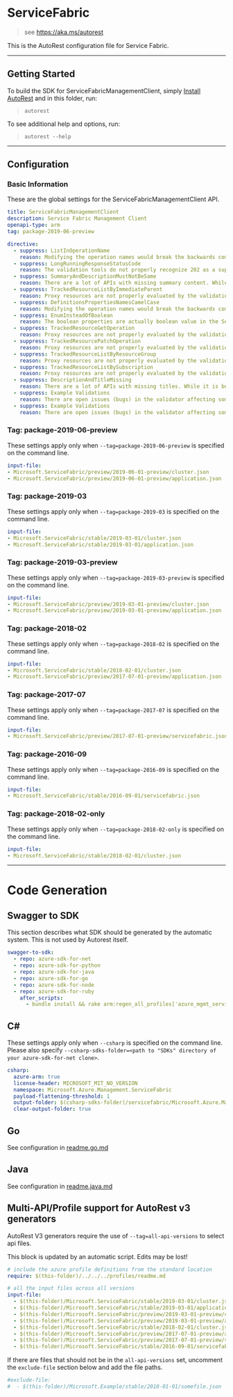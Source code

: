 # ServiceFabric

> see https://aka.ms/autorest

This is the AutoRest configuration file for Service Fabric.



---
## Getting Started
To build the SDK for ServiceFabricManagementClient, simply [Install AutoRest](https://aka.ms/autorest/install) and in this folder, run:

> `autorest`

To see additional help and options, run:

> `autorest --help`
---

## Configuration



### Basic Information
These are the global settings for the ServiceFabricManagementClient API.

``` yaml
title: ServiceFabricManagementClient
description: Service Fabric Management Client
openapi-type: arm
tag: package-2019-06-preview

directive:
  - suppress: ListInOperationName
    reason: Modifying the operation names would break the backwards compatibility of the API.
  - suppress: LongRunningResponseStatusCode
    reason: The validation tools do not properly recognize 202 as a supported response code.
  - suppress: SummaryAndDescriptionMustNotBeSame
    reason: There are a lot of APIs with missing summary content. While it is being worked on disabling this to ensure that we catch and fix other violations.
  - suppress: TrackedResourceListByImmediateParent
    reason: Proxy resources are not properly evaluated by the validation toolset.
  - suppress: DefinitionsPropertiesNamesCamelCase
    reason: Modifying the operation names would break the backwards compatibility of the API.
  - suppress: EnumInsteadOfBoolean
    reason: The boolean properties are actually boolean value in the Service Fabric's application model.
  - suppress: TrackedResourceGetOperation
    reason: Proxy resources are not properly evaluated by the validation toolset.
  - suppress: TrackedResourcePatchOperation
    reason: Proxy resources are not properly evaluated by the validation toolset.
  - suppress: TrackedResourceListByResourceGroup
    reason: Proxy resources are not properly evaluated by the validation toolset.
  - suppress: TrackedResourceListBySubscription
    reason: Proxy resources are not properly evaluated by the validation toolset.
  - suppress: DescriptionAndTitleMissing
    reason: There are a lot of APIs with missing titles. While it is being worked on disabling this to ensure that we catch and fix other violations.
  - suppress: Example Validations
    reason: There are open issues (bugs) in the validator affecting some of the examples and since there is no way to selectively disable the validation for a particular example or paths, all of the example validation is being turned off.
  - suppress: Example Validations
    reason: There are open issues (bugs) in the validator affecting some of the examples and since there is no way to selectively disable the validation for a particular example or paths, all of the example validation is being turned off.

```
### Tag: package-2019-06-preview

These settings apply only when `--tag=package-2019-06-preview` is specified on the command line.

``` yaml $(tag) == 'package-2019-06-preview'
input-file:
- Microsoft.ServiceFabric/preview/2019-06-01-preview/cluster.json
- Microsoft.ServiceFabric/preview/2019-06-01-preview/application.json
```

### Tag: package-2019-03

These settings apply only when `--tag=package-2019-03` is specified on the command line.

``` yaml $(tag) == 'package-2019-03'
input-file:
- Microsoft.ServiceFabric/stable/2019-03-01/cluster.json
- Microsoft.ServiceFabric/stable/2019-03-01/application.json
```

### Tag: package-2019-03-preview

These settings apply only when `--tag=package-2019-03-preview` is specified on the command line.

``` yaml $(tag) == 'package-2019-03-preview'
input-file:
- Microsoft.ServiceFabric/preview/2019-03-01-preview/cluster.json
- Microsoft.ServiceFabric/preview/2019-03-01-preview/application.json
```

### Tag: package-2018-02

These settings apply only when `--tag=package-2018-02` is specified on the command line.

``` yaml $(tag) == 'package-2018-02'
input-file:
- Microsoft.ServiceFabric/stable/2018-02-01/cluster.json
- Microsoft.ServiceFabric/preview/2017-07-01-preview/application.json
```

### Tag: package-2017-07

These settings apply only when `--tag=package-2017-07` is specified on the command line.

``` yaml $(tag) == 'package-2017-07'
input-file:
- Microsoft.ServiceFabric/preview/2017-07-01-preview/servicefabric.json
```

### Tag: package-2016-09

These settings apply only when `--tag=package-2016-09` is specified on the command line.

``` yaml $(tag) == 'package-2016-09'
input-file:
- Microsoft.ServiceFabric/stable/2016-09-01/servicefabric.json
```

### Tag: package-2018-02-only

These settings apply only when `--tag=package-2018-02-only` is specified on the command line.

``` yaml $(tag) == 'package-2018-02-only'
input-file:
- Microsoft.ServiceFabric/stable/2018-02-01/cluster.json
```

---
# Code Generation


## Swagger to SDK

This section describes what SDK should be generated by the automatic system.
This is not used by Autorest itself.

``` yaml $(swagger-to-sdk)
swagger-to-sdk:
  - repo: azure-sdk-for-net
  - repo: azure-sdk-for-python
  - repo: azure-sdk-for-java
  - repo: azure-sdk-for-go
  - repo: azure-sdk-for-node
  - repo: azure-sdk-for-ruby
    after_scripts:
      - bundle install && rake arm:regen_all_profiles['azure_mgmt_service_fabric']
```


## C#

These settings apply only when `--csharp` is specified on the command line.
Please also specify `--csharp-sdks-folder=<path to "SDKs" directory of your azure-sdk-for-net clone>`.

``` yaml $(csharp)
csharp:
  azure-arm: true
  license-header: MICROSOFT_MIT_NO_VERSION
  namespace: Microsoft.Azure.Management.ServiceFabric
  payload-flattening-threshold: 1
  output-folder: $(csharp-sdks-folder)/servicefabric/Microsoft.Azure.Management.ServiceFabric/src/Generated
  clear-output-folder: true
```


## Go

See configuration in [readme.go.md](./readme.go.md)

## Java

See configuration in [readme.java.md](./readme.java.md)

## Multi-API/Profile support for AutoRest v3 generators 

AutoRest V3 generators require the use of `--tag=all-api-versions` to select api files.

This block is updated by an automatic script. Edits may be lost!

``` yaml $(tag) == 'all-api-versions' /* autogenerated */
# include the azure profile definitions from the standard location
require: $(this-folder)/../../../profiles/readme.md

# all the input files across all versions
input-file:
  - $(this-folder)/Microsoft.ServiceFabric/stable/2019-03-01/cluster.json
  - $(this-folder)/Microsoft.ServiceFabric/stable/2019-03-01/application.json
  - $(this-folder)/Microsoft.ServiceFabric/preview/2019-03-01-preview/cluster.json
  - $(this-folder)/Microsoft.ServiceFabric/preview/2019-03-01-preview/application.json
  - $(this-folder)/Microsoft.ServiceFabric/stable/2018-02-01/cluster.json
  - $(this-folder)/Microsoft.ServiceFabric/preview/2017-07-01-preview/application.json
  - $(this-folder)/Microsoft.ServiceFabric/preview/2017-07-01-preview/servicefabric.json
  - $(this-folder)/Microsoft.ServiceFabric/stable/2016-09-01/servicefabric.json

```

If there are files that should not be in the `all-api-versions` set, 
uncomment the  `exclude-file` section below and add the file paths.

``` yaml $(tag) == 'all-api-versions'
#exclude-file: 
#  - $(this-folder)/Microsoft.Example/stable/2010-01-01/somefile.json
```

